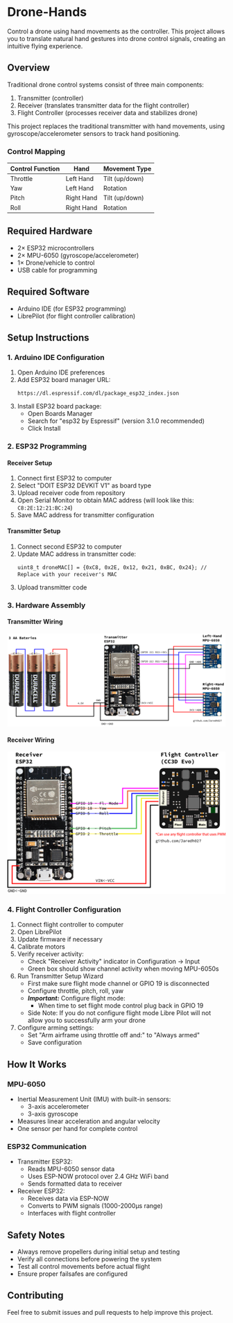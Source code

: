 # Drone-Hands

Control a drone using hand movements as the controller. This project allows you to translate natural hand gestures into drone control signals, creating an intuitive flying experience.

## Overview

Traditional drone control systems consist of three main components:
1. Transmitter (controller)
2. Receiver (translates transmitter data for the flight controller)
3. Flight Controller (processes receiver data and stabilizes drone)

This project replaces the traditional transmitter with hand movements, using gyroscope/accelerometer sensors to track hand positioning.

### Control Mapping

| Control Function | Hand | Movement Type |
|-----------------|------|---------------|
| Throttle | Left Hand | Tilt (up/down) |
| Yaw | Left Hand | Rotation |
| Pitch | Right Hand | Tilt (up/down) |
| Roll | Right Hand | Rotation |

## Required Hardware

- 2× ESP32 microcontrollers
- 2× MPU-6050 (gyroscope/accelerometer)
- 1× Drone/vehicle to control
- USB cable for programming

## Required Software

- Arduino IDE (for ESP32 programming)
- LibrePilot (for flight controller calibration)

## Setup Instructions

### 1. Arduino IDE Configuration

1. Open Arduino IDE preferences
2. Add ESP32 board manager URL:
   ```
   https://dl.espressif.com/dl/package_esp32_index.json
   ```
3. Install ESP32 board package:
   - Open Boards Manager
   - Search for "esp32 by Espressif" (version 3.1.0 recommended)
   - Click Install

### 2. ESP32 Programming

#### Receiver Setup
1. Connect first ESP32 to computer
2. Select "DOIT ESP32 DEVKIT V1" as board type
3. Upload receiver code from repository
4. Open Serial Monitor to obtain MAC address (will look like this: ```C8:2E:12:21:BC:24```)
5. Save MAC address for transmitter configuration

#### Transmitter Setup
1. Connect second ESP32 to computer
2. Update MAC address in transmitter code:
   ```
   uint8_t droneMAC[] = {0xC8, 0x2E, 0x12, 0x21, 0xBC, 0x24}; // Replace with your receiver's MAC
   ```
3. Upload transmitter code

### 3. Hardware Assembly

#### Transmitter Wiring
![Transmitter Diagram](images/transmitter.png)

#### Receiver Wiring
![Receiver Diagram](images/reciever.png)

### 4. Flight Controller Configuration

1. Connect flight controller to computer
2. Open LibrePilot
3. Update firmware if necessary
4. Calibrate motors
5. Verify receiver activity:
   - Check "Receiver Activity" indicator in Configuration → Input
   - Green box should show channel activity when moving MPU-6050s
6. Run Transmitter Setup Wizard
   - First make sure flight mode channel or GPIO 19 is disconnected
   - Configure throttle, pitch, roll, yaw
   - ***Important:*** Configure flight mode:
       - When time to set flight mode control plug back in GPIO 19
   - Side Note: If you do not configure flight mode Libre Pilot will not allow you to successfully arm your drone
8. Configure arming settings:
   - Set "Arm airframe using throttle off and:" to "Always armed"
   - Save configuration

## How It Works

### MPU-6050
- Inertial Measurement Unit (IMU) with built-in sensors:
  - 3-axis accelerometer
  - 3-axis gyroscope
- Measures linear acceleration and angular velocity
- One sensor per hand for complete control

### ESP32 Communication
- Transmitter ESP32:
  - Reads MPU-6050 sensor data
  - Uses ESP-NOW protocol over 2.4 GHz WiFi band
  - Sends formatted data to receiver
- Receiver ESP32:
  - Receives data via ESP-NOW
  - Converts to PWM signals (1000-2000µs range)
  - Interfaces with flight controller

## Safety Notes

- Always remove propellers during initial setup and testing
- Verify all connections before powering the system
- Test all control movements before actual flight
- Ensure proper failsafes are configured

## Contributing

Feel free to submit issues and pull requests to help improve this project.
